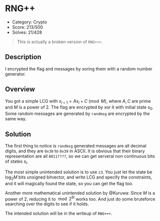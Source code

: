 # RNG++

* Category: Crypto
* Score: 213/500
* Solves: 21/428

> This is actually a broken version of `RNG+++`.

## Description

I encrypted the flag and messages by xoring them with a random number generator.

## Overview

You got a simple LCG with $s_{i+1} = A s_i + C \pmod{M}$, where $A,C$ are prime and $M$ is a power of $2$. The flag are encrypted by xor it with initial state $s_0$. Some random messages are generated by `randmsg` are encrypted by the same way.

## Solution

The first thing to notice is `randmsg` generated messages are all decimal digits, and they are `0x30` to `0x39` in ASCII. It is obvious that their binary representation are all `0011????`, so we can get serveral non continuous bits of states $s_i$.

The most simple unintended solution is to use `z3`. You just let the state be $\log_2{M}$ bits unsigned bitvector, and write LCG and specify the constraints, and it will magically found the state, so you can get the flag too.

Another more mathematical unintended solution by @Kuruwa: Since $M$ is a power of $2$, reducing it to $\bmod{2^{8i}}$ works too. And just do some bruteforce searching over the digits to see if it holds.

The intended solution will be in the writeup of `RNG+++`.

